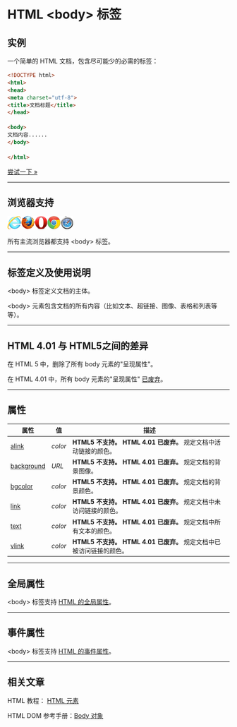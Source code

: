 # HTML &lt;body&gt; 标签

## 实例

一个简单的 HTML 文档，包含尽可能少的必需的标签：

```HTML
<!DOCTYPE html>
<html>
<head>
<meta charset="utf-8">
<title>文档标题</title>
</head>

<body>
文档内容......
</body>

</html>
```

[尝试一下 »](http://www.runoob.com/try/try.php?filename=tryhtml_basic)

--------

## 浏览器支持

![Internet Explorer](images/compatible_ie.gif)![Firefox](images/compatible_firefox.gif)![Opera](images/compatible_opera.gif)![Google Chrome](images/compatible_chrome.gif)![Safari](images/compatible_safari.gif)

所有主流浏览器都支持 &lt;body&gt; 标签。

--------

## 标签定义及使用说明

&lt;body&gt; 标签定义文档的主体。

&lt;body&gt; 元素包含文档的所有内容（比如文本、超链接、图像、表格和列表等等）。

--------

## HTML 4.01 与 HTML5之间的差异

在 HTML 5 中，删除了所有 body 元素的"呈现属性"。

在 HTML 4.01 中，所有 body 元素的"呈现属性" [已废弃](javascript:NewWindow('/try/deprecated.htm'))。

--------

## 属性

| 属性 | 值 | 描述 |
| ---- | ---- | ---- |
| [alink](att-body-alink.html) | _color_ | **HTML5 不支持。 HTML 4.01 已废弃。** 规定文档中活动链接的颜色。 |
| [background](att-body-background.html) | _URL_ | **HTML5 不支持。 HTML 4.01 已废弃。** 规定文档的背景图像。 |
| [bgcolor](att-body-bgcolor.html) | _color_ | **HTML5 不支持。 HTML 4.01 已废弃。** 规定文档的背景颜色。 |
| [link](att-body-link.html) | _color_ | **HTML5 不支持。 HTML 4.01 已废弃。** 规定文档中未访问链接的颜色。 |
| [text](att-body-text.html) | _color_ | **HTML5 不支持。 HTML 4.01 已废弃。** 规定文档中所有文本的颜色。 |
| [vlink](att-body-vlink.html) | _color_ | **HTML5 不支持。 HTML 4.01 已废弃。** 规定文档中已被访问链接的颜色。 |

--------

## 全局属性

&lt;body&gt; 标签支持 [HTML 的全局属性](003_ref-standardattributes.md)。

--------

## 事件属性

&lt;body&gt; 标签支持 [HTML 的事件属性](004_ref-eventattributes.md)。

--------

## 相关文章

HTML 教程： [HTML 元素](html-elements.html)

HTML DOM 参考手册：[Body 对象](http://www.runoob.com/jsref/dom-obj-body.html)
